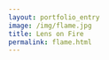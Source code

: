 ```yaml
---
layout: portfolio_entry
image: /img/flame.jpg
title: Lens on Fire
permalink: flame.html
---
```

<!--description-->